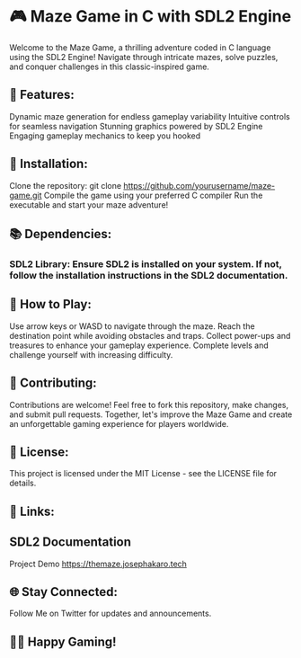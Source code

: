 # 🎮 Maze Game in C with SDL2 Engine

Welcome to the Maze Game, a thrilling adventure coded in C language using the SDL2 Engine! Navigate through intricate mazes, solve puzzles, and conquer challenges in this classic-inspired game.

## 🚀 Features:

Dynamic maze generation for endless gameplay variability
Intuitive controls for seamless navigation
Stunning graphics powered by SDL2 Engine
Engaging gameplay mechanics to keep you hooked
## 🔧 Installation:

Clone the repository: git clone https://github.com/yourusername/maze-game.git
Compile the game using your preferred C compiler
Run the executable and start your maze adventure!
## 📚 Dependencies:

### SDL2 Library: Ensure SDL2 is installed on your system. If not, follow the installation instructions in the SDL2 documentation.
## 🌟 How to Play:

Use arrow keys or WASD to navigate through the maze.
Reach the destination point while avoiding obstacles and traps.
Collect power-ups and treasures to enhance your gameplay experience.
Complete levels and challenge yourself with increasing difficulty.
## 🤝 Contributing:
Contributions are welcome! Feel free to fork this repository, make changes, and submit pull requests. Together, let's improve the Maze Game and create an unforgettable gaming experience for players worldwide.

## 📝 License:
This project is licensed under the MIT License - see the LICENSE file for details.

## 🔗 Links:

## SDL2 Documentation
Project Demo https://themaze.josephakaro.tech
## 🌐 Stay Connected:
Follow Me on Twitter for updates and announcements.

## 👩‍💻 Happy Gaming!
